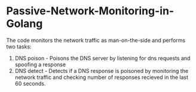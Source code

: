 # Passive-Network-Monitoring-in-Golang

The code monitors the network traffic as man-on-the-side and performs two tasks:
  1. DNS poison - Poisons the DNS server by listening for dns requests and spoofing a response
  2. DNS detect - Detects if a DNS response is poisoned by monitoring the network traffic and checking number of responses recieved in the last 60 seconds.
